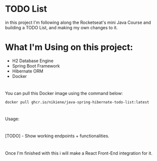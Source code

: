 # TODO List

in this project I'm following along the Rocketseat's mini Java Course and building a TODO List, and making my own changes to it.

#

# What I'm Using on this project:
 * H2 Database Engine
 * Spring Boot Framework
 * Hibernate ORM
 * Docker

#

You can pull this Docker image using the command below:
```
docker pull ghcr.io/nikiene/java-spring-hibernate-todo-list:latest
```

#

Usage:

#

[TODO] - Show working endpoints + functionalities.

#

Once I'm finished with this i will make a React Front-End integration for it.

#
